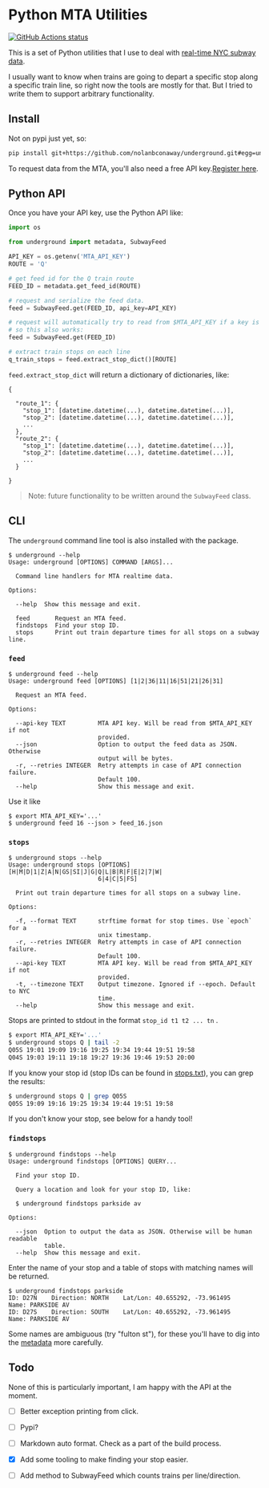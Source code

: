 # Python MTA Utilities

[![GitHub Actions status](https://github.com/nolanbconaway/underground/workflows/Main%20Workflow/badge.svg)](https://github.com/nolanbconaway/underground/actions)

This is a set of Python utilities that I use to deal with [real-time NYC subway data](https://datamine.mta.info/).

I usually want to know when trains are going to depart a specific stop along a specific train line, so right now the tools are mostly for that. But I tried to write them to support arbitrary functionality.

## Install

Not on pypi just yet, so:

``` sh
pip install git+https://github.com/nolanbconaway/underground.git#egg=underground
```

To request data from the MTA, you'll also need a free API key.[Register here](https://datamine.mta.info/user/register).

## Python API

Once you have your API key, use the Python API like:

``` python
import os

from underground import metadata, SubwayFeed

API_KEY = os.getenv('MTA_API_KEY')
ROUTE = 'Q'

# get feed id for the Q train route
FEED_ID = metadata.get_feed_id(ROUTE)

# request and serialize the feed data.
feed = SubwayFeed.get(FEED_ID, api_key=API_KEY)

# request will automatically try to read from $MTA_API_KEY if a key is not provided,
# so this also works:
feed = SubwayFeed.get(FEED_ID)

# extract train stops on each line
q_train_stops = feed.extract_stop_dict()[ROUTE]
```

`feed.extract_stop_dict` will return a dictionary of dictionaries, like:

    {

      "route_1": {
        "stop_1": [datetime.datetime(...), datetime.datetime(...)], 
        "stop_2": [datetime.datetime(...), datetime.datetime(...)], 
        ...
      }, 
      "route_2": {
        "stop_1": [datetime.datetime(...), datetime.datetime(...)], 
        "stop_2": [datetime.datetime(...), datetime.datetime(...)], 
        ...
      }

    }

> Note: future functionality to be written around the `SubwayFeed` class.

## CLI

The `underground` command line tool is also installed with the package.

    $ underground --help
    Usage: underground [OPTIONS] COMMAND [ARGS]...

      Command line handlers for MTA realtime data.

    Options:

      --help  Show this message and exit.

      feed       Request an MTA feed.
      findstops  Find your stop ID.
      stops      Print out train departure times for all stops on a subway line.

### `feed` 

    $ underground feed --help
    Usage: underground feed [OPTIONS] [1|2|36|11|16|51|21|26|31]

      Request an MTA feed.

    Options:

      --api-key TEXT         MTA API key. Will be read from $MTA_API_KEY if not
                             provided.
      --json                 Option to output the feed data as JSON. Otherwise
                             output will be bytes.
      -r, --retries INTEGER  Retry attempts in case of API connection failure.
                             Default 100.
      --help                 Show this message and exit.

Use it like

    $ export MTA_API_KEY='...'
    $ underground feed 16 --json > feed_16.json

### `stops` 

    $ underground stops --help
    Usage: underground stops [OPTIONS] [H|M|D|1|Z|A|N|GS|SI|J|G|Q|L|B|R|F|E|2|7|W|
                             6|4|C|5|FS]
        
      Print out train departure times for all stops on a subway line.

    Options:

      -f, --format TEXT      strftime format for stop times. Use `epoch` for a
                             unix timestamp.
      -r, --retries INTEGER  Retry attempts in case of API connection failure.
                             Default 100.
      --api-key TEXT         MTA API key. Will be read from $MTA_API_KEY if not
                             provided.
      -t, --timezone TEXT    Output timezone. Ignored if --epoch. Default to NYC
                             time.
      --help                 Show this message and exit.

Stops are printed to stdout in the format `stop_id t1 t2 ... tn` .

``` sh
$ export MTA_API_KEY='...'
$ underground stops Q | tail -2
Q05S 19:01 19:09 19:16 19:25 19:34 19:44 19:51 19:58
Q04S 19:03 19:11 19:18 19:27 19:36 19:46 19:53 20:00
```

If you know your stop id (stop IDs can be found in [stops.txt](http://web.mta.info/developers/data/nyct/subway/google_transit.zip)), you can grep the results:

``` sh
$ underground stops Q | grep Q05S
Q05S 19:09 19:16 19:25 19:34 19:44 19:51 19:58
```

If you don't know your stop, see below for a handy tool!

### `findstops` 

    $ underground findstops --help
    Usage: underground findstops [OPTIONS] QUERY...

      Find your stop ID.

      Query a location and look for your stop ID, like:

      $ underground findstops parkside av

    Options:

      --json  Option to output the data as JSON. Otherwise will be human readable
              table.
      --help  Show this message and exit.

Enter the name of your stop and a table of stops with matching names will be returned.

    $ underground findstops parkside
    ID: D27N    Direction: NORTH    Lat/Lon: 40.655292, -73.961495    Name: PARKSIDE AV
    ID: D27S    Direction: SOUTH    Lat/Lon: 40.655292, -73.961495    Name: PARKSIDE AV

Some names are ambiguous (try "fulton st"), for these you'll have to dig into the [metadata](http://web.mta.info/developers/data/nyct/subway/google_transit.zip) more carefully.

## Todo

None of this is particularly important, I am happy with the API at the moment.

*   [ ] Better exception printing from click.
*   [ ] Pypi?
*   [ ] Markdown auto format. Check as a part of the build process.
*   [x] Add some tooling to make finding your stop easier.
*   [ ] Add method to SubwayFeed which counts trains per line/direction.

